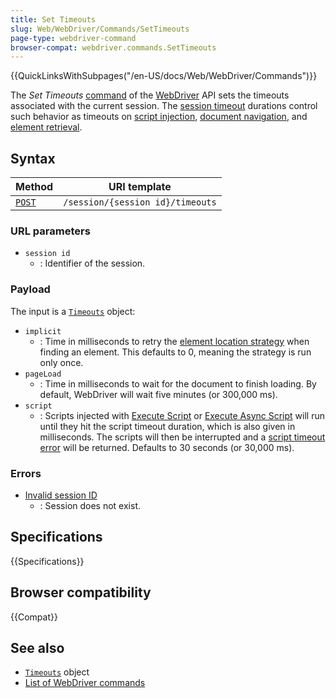 ```yaml
---
title: Set Timeouts
slug: Web/WebDriver/Commands/SetTimeouts
page-type: webdriver-command
browser-compat: webdriver.commands.SetTimeouts
---
```


{{QuickLinksWithSubpages("/en-US/docs/Web/WebDriver/Commands")}}

The _Set Timeouts_ [command](/en-US/docs/Web/WebDriver/Commands) of the [WebDriver](/en-US/docs/Web/WebDriver) API sets the timeouts associated with the current session. The [session timeout](/en-US/docs/Web/WebDriver/Timeouts) durations control such behavior as timeouts on [script injection](/en-US/docs/Web/WebDriver/Timeouts#script), [document navigation](/en-US/docs/Web/WebDriver/Timeouts#pageload), and [element retrieval](/en-US/docs/Web/WebDriver/Timeouts#implicit).

## Syntax

| Method                                               | URI template                     |
| ---------------------------------------------------- | -------------------------------- |
| [`POST`](/en-US/docs/Web/HTTP/Reference/Methods/GET) | `/session/{session id}/timeouts` |

### URL parameters

- `session id`
  - : Identifier of the session.

### Payload

The input is a [`Timeouts`](/en-US/docs/Web/WebDriver/Timeouts) object:

- `implicit`
  - : Time in milliseconds to retry the [element location strategy](/en-US/docs/Web/WebDriver/WebElement) when finding an element. This defaults to 0, meaning the strategy is run only once.
- `pageLoad`
  - : Time in milliseconds to wait for the document to finish loading. By default, WebDriver will wait five minutes (or 300,000 ms).
- `script`
  - : Scripts injected with [Execute Script](/en-US/docs/Web/WebDriver/Commands/ExecuteScript) or [Execute Async Script](/en-US/docs/Web/WebDriver/Commands/ExecuteAsyncScript) will run until they hit the script timeout duration, which is also given in milliseconds. The scripts will then be interrupted and a [script timeout error](/en-US/docs/Web/WebDriver/Errors/ScriptTimeoutError) will be returned. Defaults to 30 seconds (or 30,000 ms).

### Errors

- [Invalid session ID](/en-US/docs/Web/WebDriver/Errors/InvalidSessionID)
  - : Session does not exist.

## Specifications

{{Specifications}}

## Browser compatibility

{{Compat}}

## See also

- [`Timeouts`](/en-US/docs/Web/WebDriver/Timeouts) object
- [List of WebDriver commands](/en-US/docs/Web/WebDriver/Commands)
